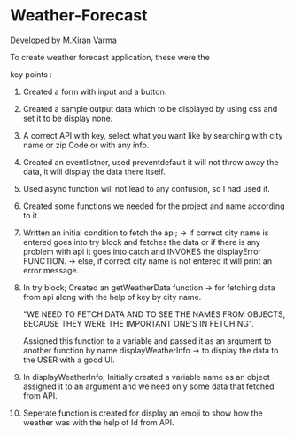 # Weather-Forecast

Developed by M.Kiran Varma


To create weather forecast application, these were the

key points :

1. Created a form with input and a button.

2. Created a sample output data which to be displayed by using css and set it to be display none.

3. A correct API with key, select what you want like by searching with city name or zip Code or with any info.

4. Created an eventlistner, used preventdefault it will not throw away the data, it will display the data there itself.

5. Used async function will not lead to any confusion, so I had used it.

6. Created some functions we needed for the project and name according to it.

7. Written an initial condition to fetch the api; 
  ->  if correct city name is entered goes into try block and fetches the data or if there is any problem with api it goes into catch and INVOKES the displayError FUNCTION.
  -> else, if correct city name is not entered it will print an error message.

8. In try block;
    Created an getWeatherData function -> for fetching data from api along with the help of key by city name.

    "WE NEED TO FETCH DATA AND TO SEE THE NAMES FROM OBJECTS, BECAUSE THEY WERE THE IMPORTANT ONE'S IN FETCHING". 

    Assigned this function to a variable and passed it as an argument to another function by name 
    displayWeatherInfo -> to display the data to the USER with a good UI.

9. In displayWeatherInfo;
    Initially created a variable name as an object assigned it to an argument and we need only some data that fetched from API.

10. Seperate function is created for display an emoji to show how the weather was with the help of Id from API.
